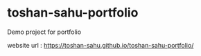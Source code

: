 # toshan-sahu-portfolio
Demo project for portfolio

website url : https://toshan-sahu.github.io/toshan-sahu-portfolio/
